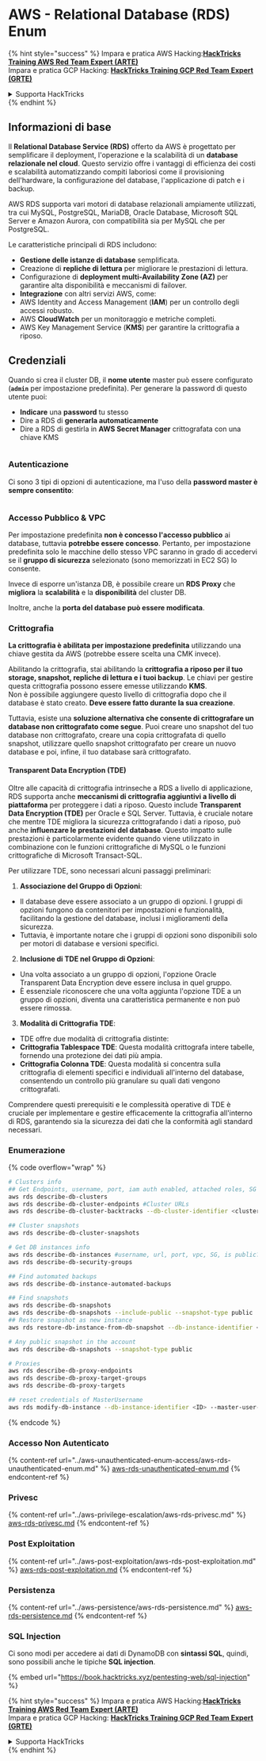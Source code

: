 # AWS - Relational Database (RDS) Enum

{% hint style="success" %}
Impara e pratica AWS Hacking:<img src="/.gitbook/assets/image.png" alt="" data-size="line">[**HackTricks Training AWS Red Team Expert (ARTE)**](https://training.hacktricks.xyz/courses/arte)<img src="/.gitbook/assets/image.png" alt="" data-size="line">\
Impara e pratica GCP Hacking: <img src="/.gitbook/assets/image (2).png" alt="" data-size="line">[**HackTricks Training GCP Red Team Expert (GRTE)**<img src="/.gitbook/assets/image (2).png" alt="" data-size="line">](https://training.hacktricks.xyz/courses/grte)

<details>

<summary>Supporta HackTricks</summary>

* Controlla i [**piani di abbonamento**](https://github.com/sponsors/carlospolop)!
* **Unisciti al** 💬 [**gruppo Discord**](https://discord.gg/hRep4RUj7f) o al [**gruppo telegram**](https://t.me/peass) o **seguici** su **Twitter** 🐦 [**@hacktricks\_live**](https://twitter.com/hacktricks\_live)**.**
* **Condividi trucchi di hacking inviando PR ai** [**HackTricks**](https://github.com/carlospolop/hacktricks) e [**HackTricks Cloud**](https://github.com/carlospolop/hacktricks-cloud) repository github.

</details>
{% endhint %}

## Informazioni di base

Il **Relational Database Service (RDS)** offerto da AWS è progettato per semplificare il deployment, l'operazione e la scalabilità di un **database relazionale nel cloud**. Questo servizio offre i vantaggi di efficienza dei costi e scalabilità automatizzando compiti laboriosi come il provisioning dell'hardware, la configurazione del database, l'applicazione di patch e i backup.

AWS RDS supporta vari motori di database relazionali ampiamente utilizzati, tra cui MySQL, PostgreSQL, MariaDB, Oracle Database, Microsoft SQL Server e Amazon Aurora, con compatibilità sia per MySQL che per PostgreSQL.

Le caratteristiche principali di RDS includono:

* **Gestione delle istanze di database** semplificata.
* Creazione di **repliche di lettura** per migliorare le prestazioni di lettura.
* Configurazione di **deployment multi-Availability Zone (AZ)** per garantire alta disponibilità e meccanismi di failover.
* **Integrazione** con altri servizi AWS, come:
* AWS Identity and Access Management (**IAM**) per un controllo degli accessi robusto.
* AWS **CloudWatch** per un monitoraggio e metriche completi.
* AWS Key Management Service (**KMS**) per garantire la crittografia a riposo.

## Credenziali

Quando si crea il cluster DB, il **nome utente** master può essere configurato (**`admin`** per impostazione predefinita). Per generare la password di questo utente puoi:

* **Indicare** una **password** tu stesso
* Dire a RDS di **generarla automaticamente**
* Dire a RDS di gestirla in **AWS Secret Manager** crittografata con una chiave KMS

<figure><img src="../../../.gitbook/assets/image (144).png" alt=""><figcaption></figcaption></figure>

### Autenticazione

Ci sono 3 tipi di opzioni di autenticazione, ma l'uso della **password master è sempre consentito**:

<figure><img src="../../../.gitbook/assets/image (227).png" alt=""><figcaption></figcaption></figure>

### Accesso Pubblico & VPC

Per impostazione predefinita **non è concesso l'accesso pubblico** ai database, tuttavia **potrebbe essere concesso**. Pertanto, per impostazione predefinita solo le macchine dello stesso VPC saranno in grado di accedervi se il **gruppo di sicurezza** selezionato (sono memorizzati in EC2 SG) lo consente.

Invece di esporre un'istanza DB, è possibile creare un **RDS Proxy** che **migliora** la **scalabilità** e la **disponibilità** del cluster DB.

Inoltre, anche la **porta del database può essere modificata**.

### Crittografia

**La crittografia è abilitata per impostazione predefinita** utilizzando una chiave gestita da AWS (potrebbe essere scelta una CMK invece).

Abilitando la crittografia, stai abilitando la **crittografia a riposo per il tuo storage, snapshot, repliche di lettura e i tuoi backup**. Le chiavi per gestire questa crittografia possono essere emesse utilizzando **KMS**.\
Non è possibile aggiungere questo livello di crittografia dopo che il database è stato creato. **Deve essere fatto durante la sua creazione**.

Tuttavia, esiste una **soluzione alternativa che consente di crittografare un database non crittografato come segue**. Puoi creare uno snapshot del tuo database non crittografato, creare una copia crittografata di quello snapshot, utilizzare quello snapshot crittografato per creare un nuovo database e poi, infine, il tuo database sarà crittografato.

#### Transparent Data Encryption (TDE)

Oltre alle capacità di crittografia intrinseche a RDS a livello di applicazione, RDS supporta anche **meccanismi di crittografia aggiuntivi a livello di piattaforma** per proteggere i dati a riposo. Questo include **Transparent Data Encryption (TDE)** per Oracle e SQL Server. Tuttavia, è cruciale notare che mentre TDE migliora la sicurezza crittografando i dati a riposo, può anche **influenzare le prestazioni del database**. Questo impatto sulle prestazioni è particolarmente evidente quando viene utilizzato in combinazione con le funzioni crittografiche di MySQL o le funzioni crittografiche di Microsoft Transact-SQL.

Per utilizzare TDE, sono necessari alcuni passaggi preliminari:

1. **Associazione del Gruppo di Opzioni**:
* Il database deve essere associato a un gruppo di opzioni. I gruppi di opzioni fungono da contenitori per impostazioni e funzionalità, facilitando la gestione del database, inclusi i miglioramenti della sicurezza.
* Tuttavia, è importante notare che i gruppi di opzioni sono disponibili solo per motori di database e versioni specifici.
2. **Inclusione di TDE nel Gruppo di Opzioni**:
* Una volta associato a un gruppo di opzioni, l'opzione Oracle Transparent Data Encryption deve essere inclusa in quel gruppo.
* È essenziale riconoscere che una volta aggiunta l'opzione TDE a un gruppo di opzioni, diventa una caratteristica permanente e non può essere rimossa.
3. **Modalità di Crittografia TDE**:
* TDE offre due modalità di crittografia distinte:
* **Crittografia Tablespace TDE**: Questa modalità crittografa intere tabelle, fornendo una protezione dei dati più ampia.
* **Crittografia Colonna TDE**: Questa modalità si concentra sulla crittografia di elementi specifici e individuali all'interno del database, consentendo un controllo più granulare su quali dati vengono crittografati.

Comprendere questi prerequisiti e le complessità operative di TDE è cruciale per implementare e gestire efficacemente la crittografia all'interno di RDS, garantendo sia la sicurezza dei dati che la conformità agli standard necessari.

### Enumerazione

{% code overflow="wrap" %}
```bash
# Clusters info
## Get Endpoints, username, port, iam auth enabled, attached roles, SG
aws rds describe-db-clusters
aws rds describe-db-cluster-endpoints #Cluster URLs
aws rds describe-db-cluster-backtracks --db-cluster-identifier <cluster-name>

## Cluster snapshots
aws rds describe-db-cluster-snapshots

# Get DB instances info
aws rds describe-db-instances #username, url, port, vpc, SG, is public?
aws rds describe-db-security-groups

## Find automated backups
aws rds describe-db-instance-automated-backups

## Find snapshots
aws rds describe-db-snapshots
aws rds describe-db-snapshots --include-public --snapshot-type public
## Restore snapshot as new instance
aws rds restore-db-instance-from-db-snapshot --db-instance-identifier <ID> --db-snapshot-identifier <ID> --availability-zone us-west-2a

# Any public snapshot in the account
aws rds describe-db-snapshots --snapshot-type public

# Proxies
aws rds describe-db-proxy-endpoints
aws rds describe-db-proxy-target-groups
aws rds describe-db-proxy-targets

## reset credentials of MasterUsername
aws rds modify-db-instance --db-instance-identifier <ID> --master-user-password <NewPassword> --apply-immediately
```
{% endcode %}

### Accesso Non Autenticato

{% content-ref url="../aws-unauthenticated-enum-access/aws-rds-unauthenticated-enum.md" %}
[aws-rds-unauthenticated-enum.md](../aws-unauthenticated-enum-access/aws-rds-unauthenticated-enum.md)
{% endcontent-ref %}

### Privesc

{% content-ref url="../aws-privilege-escalation/aws-rds-privesc.md" %}
[aws-rds-privesc.md](../aws-privilege-escalation/aws-rds-privesc.md)
{% endcontent-ref %}

### Post Exploitation

{% content-ref url="../aws-post-exploitation/aws-rds-post-exploitation.md" %}
[aws-rds-post-exploitation.md](../aws-post-exploitation/aws-rds-post-exploitation.md)
{% endcontent-ref %}

### Persistenza

{% content-ref url="../aws-persistence/aws-rds-persistence.md" %}
[aws-rds-persistence.md](../aws-persistence/aws-rds-persistence.md)
{% endcontent-ref %}

### SQL Injection

Ci sono modi per accedere ai dati di DynamoDB con **sintassi SQL**, quindi, sono possibili anche le tipiche **SQL injection**.

{% embed url="https://book.hacktricks.xyz/pentesting-web/sql-injection" %}

{% hint style="success" %}
Impara e pratica AWS Hacking:<img src="/.gitbook/assets/image.png" alt="" data-size="line">[**HackTricks Training AWS Red Team Expert (ARTE)**](https://training.hacktricks.xyz/courses/arte)<img src="/.gitbook/assets/image.png" alt="" data-size="line">\
Impara e pratica GCP Hacking: <img src="/.gitbook/assets/image (2).png" alt="" data-size="line">[**HackTricks Training GCP Red Team Expert (GRTE)**<img src="/.gitbook/assets/image (2).png" alt="" data-size="line">](https://training.hacktricks.xyz/courses/grte)

<details>

<summary>Supporta HackTricks</summary>

* Controlla i [**piani di abbonamento**](https://github.com/sponsors/carlospolop)!
* **Unisciti al** 💬 [**gruppo Discord**](https://discord.gg/hRep4RUj7f) o al [**gruppo telegram**](https://t.me/peass) o **seguici** su **Twitter** 🐦 [**@hacktricks\_live**](https://twitter.com/hacktricks\_live)**.**
* **Condividi trucchi di hacking inviando PR ai** [**HackTricks**](https://github.com/carlospolop/hacktricks) e [**HackTricks Cloud**](https://github.com/carlospolop/hacktricks-cloud) repos di github.

</details>
{% endhint %}
